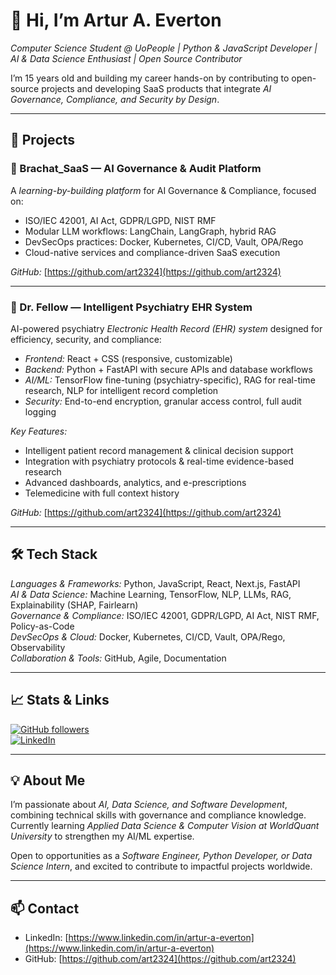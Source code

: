 # 👋 Hi, I’m Artur A. Everton
*Computer Science Student @ UoPeople | Python & JavaScript Developer | AI & Data Science Enthusiast | Open Source Contributor*  

I’m 15 years old and building my career hands-on by contributing to open-source projects and developing SaaS products that integrate *AI Governance, Compliance, and Security by Design*.  

---

## 🚀 Projects

### 🔹 Brachat_SaaS — AI Governance & Audit Platform
A *learning-by-building platform* for AI Governance & Compliance, focused on:  
- ISO/IEC 42001, AI Act, GDPR/LGPD, NIST RMF  
- Modular LLM workflows: LangChain, LangGraph, hybrid RAG  
- DevSecOps practices: Docker, Kubernetes, CI/CD, Vault, OPA/Rego  
- Cloud-native services and compliance-driven SaaS execution  

*GitHub:* [https://github.com/art2324](https://github.com/art2324)  

---

### 🔹 Dr. Fellow — Intelligent Psychiatry EHR System
AI-powered psychiatry *Electronic Health Record (EHR) system* designed for efficiency, security, and compliance:  
- *Frontend:* React + CSS (responsive, customizable)  
- *Backend:* Python + FastAPI with secure APIs and database workflows  
- *AI/ML:* TensorFlow fine-tuning (psychiatry-specific), RAG for real-time research, NLP for intelligent record completion  
- *Security:* End-to-end encryption, granular access control, full audit logging  

*Key Features:*  
- Intelligent patient record management & clinical decision support  
- Integration with psychiatry protocols & real-time evidence-based research  
- Advanced dashboards, analytics, and e-prescriptions  
- Telemedicine with full context history  

*GitHub:* [https://github.com/art2324](https://github.com/art2324)  

---

## 🛠 Tech Stack

*Languages & Frameworks:* Python, JavaScript, React, Next.js, FastAPI  
*AI & Data Science:* Machine Learning, TensorFlow, NLP, LLMs, RAG, Explainability (SHAP, Fairlearn)  
*Governance & Compliance:* ISO/IEC 42001, GDPR/LGPD, AI Act, NIST RMF, Policy-as-Code  
*DevSecOps & Cloud:* Docker, Kubernetes, CI/CD, Vault, OPA/Rego, Observability  
*Collaboration & Tools:* GitHub, Agile, Documentation  

---

## 📈 Stats & Links

[![GitHub followers](https://img.shields.io/github/followers/art2324?label=Follow&style=social)](https://github.com/art2324)  
[![LinkedIn](https://img.shields.io/badge/LinkedIn-Artur-blue?logo=linkedin)](https://www.linkedin.com/in/artur-a-everton)  

---

## 💡 About Me

I’m passionate about *AI, Data Science, and Software Development*, combining technical skills with governance and compliance knowledge.  
Currently learning *Applied Data Science & Computer Vision at WorldQuant University* to strengthen my AI/ML expertise.  

Open to opportunities as a *Software Engineer, Python Developer, or Data Science Intern*, and excited to contribute to impactful projects worldwide.  

---

## 📫 Contact

- LinkedIn: [https://www.linkedin.com/in/artur-a-everton](https://www.linkedin.com/in/artur-a-everton)  
- GitHub: [https://github.com/art2324](https://github.com/art2324)
